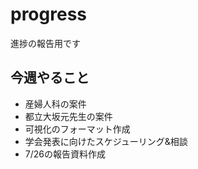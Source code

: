 # progress
進捗の報告用です  

## 今週やること
- 産婦人科の案件
- 都立大坂元先生の案件
- 可視化のフォーマット作成 
- 学会発表に向けたスケジューリング&相談 
- 7/26の報告資料作成
